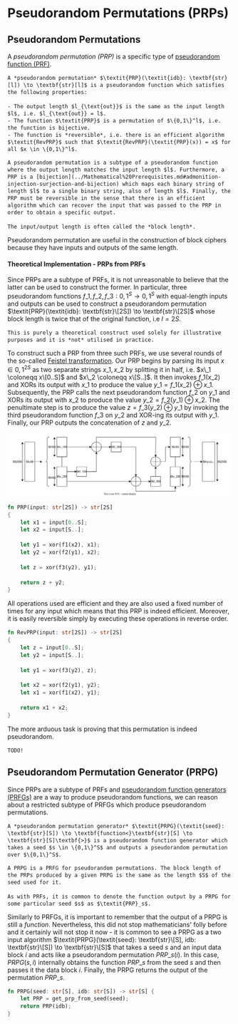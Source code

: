 # Pseudorandom Permutations (PRPs)

## Pseudorandom Permutations

A _pseudorandom permutation (PRP)_ is a specific type of [pseudorandom function (PRF)](pseudorandom-function-generators-prfgs.md).

```admonish
A *pseudorandom permutation* $\textit{PRP}(\textit{idb}: \textbf{str}[l]) \to \textbf{str}[l]$ is a pseudorandom function which satisfies the following properties:

- The output length $l_{\text{out}}$ is the same as the input length $l$, i.e. $l_{\text{out}} = l$.
- The function $\textit{PRP}$ is a permutation of $\{0,1\}^l$, i.e. the function is bijective.
- The function is *reversible*, i.e. there is an efficient algorithm $\textit{RevPRP}$ such that $\textit{RevPRP}(\textit{PRP}(x)) = x$ for all $x \in \{0,1\}^l$.
```

```admonish
A pseudorandom permutation is a subtype of a pseudorandom function where the output length matches the input length $l$. Furthermore, a PRP is a [bijection](../Mathematical%20Prerequisites.md#admonition-injection-surjection-and-bijection) which maps each binary string of length $l$ to a single binary string, also of length $l$. Finally, the PRP must be reversible in the sense that there is an efficient algorithm which can recover the input that was passed to the PRP in order to obtain a specific output.

The input/output length is often called the *block length*.
```

Pseudorandom permutation are useful in the construction of block ciphers because they have inputs and outputs of the same length.

#### Theoretical Implementation - PRPs from PRFs

Since PRPs are a subtype of PRFs, it is not unreasonable to believe that the latter can be used to construct the former. In particular, three pseudorandom functions $f\_1, f\_2, f\_3: {0,1}^S \to {0,1}^S$ with equal-length inputs and outputs can be used to construct a pseudorandom permutation $\textit{PRP}(\textit{idb}: \textbf{str}\[2S]) \to \textbf{str}\[2S]$ whose block length is twice that of the original function, i.e $l = 2S$.

```admonish
This is purely a theoretical construct used solely for illustrative purposes and it is *not* utilised in practice.
```

To construct such a PRP from three such PRFs, we use several rounds of the so-called [Feistel transformation](https://en.wikipedia.org/wiki/Feistel\_cipher). Our PRP begins by parsing its input $x \in {0,1}^{2S}$ as two separate strings $x\_1, x\_2$ by splitting it in half, i.e. $x\_1 \coloneqq x\[0..S]$ and $x\_2 \coloneqq x\[S..]$. It then invokes $f\_1(x\_2)$ and XORs its output with $x\_1$ to produce the value $y\_1 = f\_1(x\_2) \oplus x\_1$. Subsequently, the PRP calls the next pseudorandom function $f\_2$ on $y\_1$ and XORs its output with $x\_2$ to produce the value $y\_2 = f\_2(y\_1) \oplus x\_2$. The penultimate step is to produce the value $z = f\_3(y\_2) \oplus y\_1$ by invoking the third pseudorandom function $f\_3$ on $y\_2$ and XOR-ing its output with $y\_1$. Finally, our PRP outputs the concatenation of $z$ and $y\_2$.

![](<../../Cryptography/Primitives/Resources/Images/PRP Theoretical Implementation.svg>)

```rust
fn PRP(input: str[2S]) -> str[2S]
{
	let x1 = input[0..S];
	let x2 = input[S..];
	
	let y1 = xor(f1(x2), x1);
	let y2 = xor(f2(y1), x2);
	
	let z = xor(f3(y2), y1);
	
	return z + y2;
}
```

All operations used are efficient and they are also used a fixed number of times for any input which means that this PRP is indeed efficient. Moreover, it is easily reversible simply by executing these operations in reverse order.

```rust
fn RevPRP(input: str[2S]) -> str[2S]
{
	let z = input[0..S];
	let y2 = input[S..];
	
	let y1 = xor(f3(y2), z);
	
	let x2 = xor(f2(y1), y2);
	let x1 = xor(f1(x2), y1);
	
	return x1 + x2;
}
```

The more arduous task is proving that this permutation is indeed pseudorandom.

```admonish
TODO!
```

## Pseudorandom Permutation Generator (PRPG)

Since PRPs are a subtype of PRFs and [pseudorandom function generators (PRFGs)](pseudorandom-function-generators-prfgs.md) are a way to produce pseudorandom functions, we can reason about a restricted subtype of PRFGs which produce pseudorandom permutations.

```admonish
A *pseudorandom permutation generator* $\textit{PRPG}(\textit{seed}: \textbf{str}[S]) \to \textbf{function<}\textbf{str}[S] \to \textbf{str}[S]\textbf{>}$ is a pseudorandom function generator which takes a seed $s \in \{0,1\}^S$ and outputs a pseudorandom permutation over $\{0,1\}^S$.
```

```admonish
A PRPG is a PRFG for pseudorandom permutations. The block length of the PRPs produced by a given PRPG is the same as the length $S$ of the seed used for it.

As with PRFs, it is common to denote the function output by a PRPG for some particular seed $s$ as $\textit{PRP}_s$.
```

Similarly to PRFGs, it is important to remember that the output of a PRPG is still a _function_. Nevertheless, this did not stop mathematicians' folly before and it certainly will not stop it now - it is common to see a PRPG as a two input algorithm $\textit{PRPG}(\textit{seed}: \textbf{str}\[S], idb: \textbf{str}\[S]) \to \textbf{str}\[S]$ that takes a seed $s$ and an input data block $i$ and acts like a pseudorandom permutation $\textit{PRP}\_s(i)$. In this case, $\textit{PRPG}(s,i)$ internally obtains the function $\textit{PRP}\_s$ from the seed $s$ and then passes it the data block $i$. Finally, the PRPG returns the output of the permutation $\textit{PRP}\_s$.

```rust
fn PRPG(seed: str[S], idb: str[S]) -> str[S] {
	let PRP = get_prp_from_seed(seed);
	return PRP(idb);
}
```
